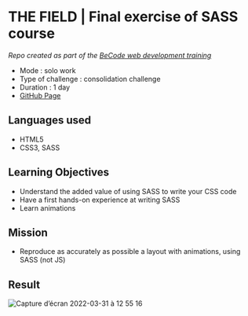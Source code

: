 # THE FIELD | Final exercise of SASS course

_Repo created as part of the [BeCode web development training](https://becode.org/fr/apprendre/developpeur-web-junior/)_

* Mode : solo work
* Type of challenge : consolidation challenge
* Duration : 1 day
* [GitHub Page](https://eliseprts.github.io/learning-sass-final/)

## Languages used

* HTML5
* CSS3, SASS

## Learning Objectives

* Understand the added value of using SASS to write your CSS code
* Have a first hands-on experience at writing SASS
* Learn animations

## Mission

* Reproduce as accurately as possible a layout with animations, using SASS (not JS)

## Result

![Capture d’écran 2022-03-31 à 12 55 16](https://user-images.githubusercontent.com/94377998/161039695-e2d7c824-ab4f-4c29-8fc5-661b91f2bce0.png)
